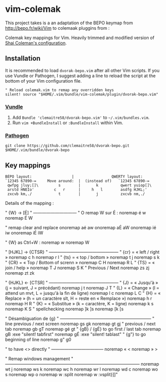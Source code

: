 vim-colemak
===========

This project takes is a an adaptation of the BEPO keymap from http://bepo.fr/wiki/Vim to colemaak pluggins from : 

Colemak key mappings for Vim. Heavily trimmed and modified version of [Shai Coleman's configuration](http://colemak.com/pub/vim/colemak.vim).

Installation
------------

It is recommended to load `dvorak-bepo.vim` after all other Vim scripts. If you use Vundle or Pathogen, I suggest adding a line to reload the script at the bottom of your Vim configuration file.

    " Reload colemak.vim to remap any overridden keys
    silent! source "$HOME/.vim/bundle/vim-colemak/plugin/dvorak-bepo.vim"

### [Vundle](https://github.com/gmarik/vundle)

1. Add `Bundle 'clemaitre58/dvorak-bepo.vim'` to `~/.vim/bundles.vim`.
2. Run `vim +BundleInstall` or `:BundleInstall` within Vim.

### [Pathogen](https://github.com/tpope/vim-pathogen)

    git clone https://github.com/clemaitre58/dvorak-bepo.git $HOME/.vim/bundle/dvorak-bepo


Key mappings
------------

    BÉPO layout:                  |                 QWERTY layout:
    `12345 67890-=     Move around:  |  (instead of)   `12345 67890-=
     qwfpg jluy;[]\         s        |       k          qwert yuiop[]\
     arstd HNEIo'         c   r      |     h   l        asdfg HJKL;'
     zxcvb km,./            t        |       j          zxcvb nm,./
 
 Details of the mapping :
 
" {W} -> [É]
" ——————————
" O remap W sur É :
noremap é w
noremap É W

" remap clear and replace
onoremap aé aw
onoremap aÉ aW
onoremap ié iw
onoremap iÉ iW

" {W} as Ctrl+W :
noremap w <C-w>
noremap W <C-w><C-w>

" [HJKL] -> {CTSR}
" ————————————————
" {cr} = « left / right »
noremap c h
noremap r l
" {ts} = « top / bottom »
noremap t j
noremap s k
" {CR} = « Top / Bottom of screnn »
noremap C H
noremap R L
" {TS} = « join / help »
noremap T J
noremap S K
" Previous / Next
noremap zs zj
noremap zt zk

" {HJKL} <- [CTSR]
" ————————————————
" {J} = « Jusqu'à »            (j = suivant, J = précédant)
noremap j t
noremap J T
" {L} = « Change »             (l = attend un mvt, L = jusqu'à la fin de ligne)
noremap l c
noremap L C
" {H} = « Replace »           (h = un caractère slt, H = reste en « Remplace »)
noremap h r
noremap H R
" {K} = « Substitue »          (k = caractère, K = ligne)
noremap k s
noremap K S
" spellchecking
noremap ]k ]s
noremap [k [s

" Désambiguation de {g}
" —————————————————————
" line previous / next screen
noremap gs gk
noremap gt gj
" previous / next tab
noremap gb gT
noremap gé gt
" {gB} / {gÉ} to go first / last tab
noremap gB :exe "silent! tabfirst"<CR>
noremap gÉ :exe "silent! tablast"<CR>
" {g"} to go beginning of line
noremap g" g0

" to have <> directly
" ————————————
noremap « <
noremap » >

" Remap windows management
" ———————————————————————————————
noremap wt <C-w>j
noremap ws <C-w>k
noremap wc <C-w>h
noremap wr <C-w>l
noremap wd <C-w>c
noremap wo <C-w>s
noremap wp <C-w>o
noremap w<SPACE> :split<CR>
noremap w<CR> :vsplit<CR>}]]"

